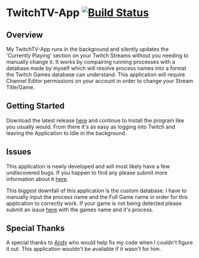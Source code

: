 # TwitchTV-App [![Build Status](https://travis-ci.org/Kieranwest/TwitchTV-App.svg?branch=master)](https://travis-ci.org/Kieranwest/TwitchTV-App)

## Overview
My TwitchTV-App runs in the background and silently updates the 'Currently Playing' section on your Twitch Streams without you needing to manually change it. It works by compairing running processes with a database made by myself which will resolve process names into a format the Twitch Games database can understand. This application will require Channel Editor permissions on your account in order to change your Stream Title/Game.

## Getting Started
Download the latest release [here](https://github.com/Kieranwest/TwitchTV-App/releases/latest) and continue to Install the program like you usually would. From there it's as easy as logging into Twitch and leaving the Application to Idle in the background.

## Issues
This application is newly developed and will most likely have a few undiscovered bugs. If you happen to find any please submit more information about it [here](https://github.com/Kieranwest/TwitchTV-App/issues/new).

This biggest downfall of this application is the custom database. I have to manually input the process name and the Full Game name in order for this application to correctly work. If your game is not being detected please submit an issue [here](https://github.com/Kieranwest/TwitchTV-App/issues/new) with the games name and it's process.

## Special Thanks
A special thanks to [Andy](https://github.com/arylatt) who would help fix my code when I couldn't figure it out. This application wouldn't be available if it wasn't for him.
